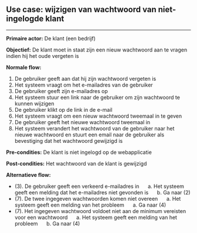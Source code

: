 
## Use case: wijzigen van wachtwoord van niet-ingelogde klant
---

**Primaire actor:** De klant (een bedrijf)

**Objectief:** De klant moet in staat zijn een nieuw wachtwoord aan te vragen indien hij het oude vergeten is

**Normale flow:**
1. De gebruiker geeft aan dat hij zijn wachtwoord vergeten is
2. Het systeem vraagt om het e-mailadres van de gebruiker
3. De gebruiker geeft zijn e-mailadres op
4. Het systeem stuur een link naar de gebruiker om zijn wachtwoord te kunnen wijzigen
5. De gebruiker klikt op de link in de e-mail
6. Het systeem vraagt om een nieuw wachtwoord tweemaal in te geven 
7. De gebruiker geeft het nieuwe wachtwoord tweemaal in
8. Het systeem verandert het wachtwoord van de gebruiker naar het nieuwe wachtwoord en stuurt een email naar de gebruiker als bevestiging dat het wachtwoord gewijzigd is

**Pre-condities:** De klant is niet ingelogd op de webapplicatie

**Post-condities:** Het wachtwoord van de klant is gewijzigd 

**Alternatieve flow:**
* (3). De gebruiker geeft een verkeerd e-mailadres in
&nbsp;&nbsp;&nbsp;&nbsp; a. Het systeem geeft een melding dat het e-mailadres niet gevonden is
&nbsp;&nbsp;&nbsp;&nbsp; b. Ga naar (2)
* (7). De twee ingegeven wachtwoorden komen niet overeen
&nbsp;&nbsp;&nbsp;&nbsp; a. Het systeem geeft een melding van het probleem
&nbsp;&nbsp;&nbsp;&nbsp; a. Ga naar (4)
* (7). Het ingegeven wachtwoord voldoet niet aan de minimum vereisten voor een wachtwoord
&nbsp;&nbsp;&nbsp;&nbsp; a. Het systeem geeft een melding van het probleem
&nbsp;&nbsp;&nbsp;&nbsp; b. Ga naar (4)